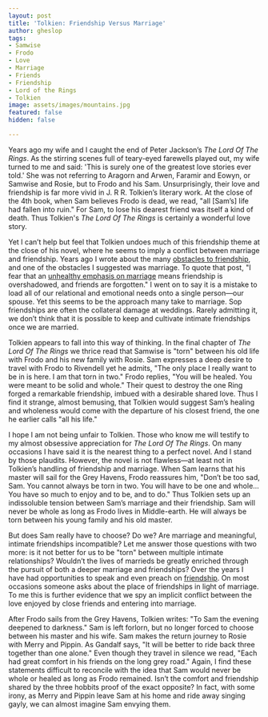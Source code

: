 ```yaml
---
layout: post
title: 'Tolkien: Friendship Versus Marriage'
author: gheslop
tags:
- Samwise
- Frodo
- Love
- Marriage
- Friends
- Friendship
- Lord of the Rings
- Tolkien
image: assets/images/mountains.jpg
featured: false
hidden: false

---
```

Years ago my wife and I caught the end of Peter Jackson’s _The Lord Of The Rings_. As the stirring scenes full of teary-eyed farewells played out, my wife turned to me and said: 'This is surely one of the greatest love stories ever told.' She was not referring to Aragorn and Arwen, Faramir and Eowyn, or Samwise and Rosie, but to Frodo and his Sam. Unsurprisingly, their love and friendship is far more vivid in J. R R. Tolkien’s literary work. At the close of the 4th book, when Sam believes Frodo is dead, we read, "all \[Sam’s\] life had fallen into ruin." For Sam, to lose his dearest friend was itself a kind of death. Thus Tolkien's _The Lord Of The Rings_ is certainly a wonderful love story.

Yet I can’t help but feel that Tolkien undoes much of this friendship theme at the close of his novel, where he seems to imply a conflict between marriage and friendship. Years ago I wrote about the many [obstacles to friendship](https://rekindle.co.za/content/six-obstacles-to-friendship-in-your-life/ "Obstacles to Friendship"), and one of the obstacles I suggested was marriage. To quote that post, "I fear that an [unhealthy emphasis on marriage](https://rekindle.co.za/content/2020-12-03-john-calvin-marriage-singleness "Calvin on Marriage") means friendship is overshadowed, and friends are forgotten." I went on to say it is a mistake to load all of our relational and emotional needs onto a single person—our spouse. Yet this seems to be the approach many take to marriage. Sop friendships are often the collateral damage at weddings. Rarely admitting it, we don’t think that it is possible to keep and cultivate intimate friendships once we are married.

Tolkien appears to fall into this way of thinking. In the final chapter of _The Lord Of The Rings_ we thrice read that Samwise is "torn" between his old life with Frodo and his new family with Rosie. Sam expresses a deep desire to travel with Frodo to Rivendell yet he admits, "The only place I really want to be in is here. I am that torn in two." Frodo replies, "You will be healed. You were meant to be solid and whole." Their quest to destroy the one Ring forged a remarkable friendship, imbued with a desirable shared love. Thus I find it strange, almost bemusing, that Tolkien would suggest Sam’s healing and wholeness would come with the departure of his closest friend, the one he earlier calls "all his life."

I hope I am not being unfair to Tolkien. Those who know me will testify to my almost obsessive appreciation for _The Lord Of The Rings_. On many occasions I have said it is the nearest thing to a perfect novel. And I stand by those plaudits. However, the novel is not flawless—at least not in Tolkien’s handling of friendship and marriage. When Sam learns that his master will sail for the Grey Havens, Frodo reassures him, "Don’t be too sad, Sam. You cannot always be torn in two. You will have to be one and whole…You have so much to enjoy and to be, and to do." Thus Tolkien sets up an indissoluble tension between Sam’s marriage and their friendship. Sam will never be whole as long as Frodo lives in Middle-earth. He will always be torn between his young family and his old master.

But does Sam really have to choose? Do we? Are marriage and meaningful, intimate friendships incompatible? Let me answer those questions with two more: is it not better for us to be "torn" between multiple intimate relationships? Wouldn’t the lives of marrieds be greatly enriched through the pursuit of both a deeper marriage and friendships? Over the years I have had opportunities to speak and even preach on [friendship](https://rekindle.co.za/content/friendship/ "Defining Christian Friendship"). On most occasions someone asks about the place of friendships in light of marriage. To me this is further evidence that we spy an implicit conflict between the love enjoyed by close friends and entering into marriage.

After Frodo sails from the Grey Havens, Tolkien writes: "To Sam the evening deepened to darkness." Sam is left forlorn, but no longer forced to choose between his master and his wife. Sam makes the return journey to Rosie with Merry and Pippin. As Gandalf says, "It will be better to ride back three together than one alone." Even though they travel in silence we read, "Each had great comfort in his friends on the long grey road." Again, I find these statements difficult to reconcile with the idea that Sam would never be whole or healed as long as Frodo remained. Isn’t the comfort and friendship shared by the three hobbits proof of the exact opposite? In fact, with some irony, as Merry and Pippin leave Sam at his home and ride away singing gayly, we can almost imagine Sam envying them.
